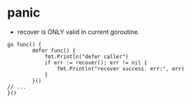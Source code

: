 # panic

- recover is ONLY valid in current goroutine. 
```
go func() {
		defer func() {
			fmt.Println("defer caller")
			if err := recover(); err != nil {
				fmt.Println("recover success. err:", err)
			}
		}()
// ...
}()
```